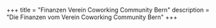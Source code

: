 +++
title = "Finanzen Verein Coworking Community Bern"
description = "Die Finanzen vom Verein Coworking Community Bern"
+++
